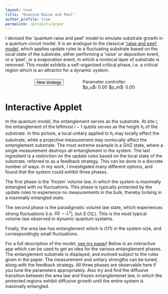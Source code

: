 ```yaml
---
layout: home 
title: "Quantum Raise and Peel"
author_profile: true
permalink: /projects/qrpm/
---
```


I devised the 'quantum raise and peel' model to emulate substrate growth in a quantum circuit model. It is an analogue to
the classical ['raise and peel' model](https://arxiv.org/abs/cond-mat/0301430), which applies update rules to a fluctuating 
substrate based on the local state of the substrate, either performing a 'raise' or deposition event, or a 'peel', or a 
evaporation event, in which a nonlocal layer of substrate is removed. This model exhibits a self-organized critical phase, 
i.e. a critical region which is an attractor for a dynamic system. 

<div class="canvas-container">
  <canvas id="canvas" oncontextmenu="event.preventDefault()"></canvas>
</div>
<style>
  .canvas-container { width: 100%; max-width: 800px; margin: 0 auto; }
  #canvas { width: 100%; height: auto; display: block; }
  label { margin-right: 10px; }
</style>
<script>
var Module = {
  canvas: document.getElementById('canvas'),
  onRuntimeInitialized: function () { }
};
</script>
<script src="{{ '/assets/js/qrpm.js' | relative_url }}"></script>


<title>Parameters</title>
<style>
  .controls-columns {
    display: flex;
    justify-content: center;
    align-items: flex-start; /* align both columns at the top */
    gap: 60px; /* extra breathing room between button and controller */
    flex-wrap: wrap;
    margin-top: 20px;
  }

  .controls-column {
    display: flex;
    flex-direction: column;
    align-items: center; /* ensures content in each column is horizontally centered */
    gap: 20px;
    min-width: 200px;
  }


  .control-block {
    display: flex;
    flex-direction: column;
    align-items: center;
    text-align: center;
    width: 100%;
  }

  .control-block label {
    margin-bottom: 8px; 
    font-weight: 600;
    font-size: 14px; 
    display: block;
  }

  .param-readout {
    display: flex;
    justify-content: center;
    gap: 15px;
    margin-top: 10px;
  }

  .param-readout span {
    font-family: monospace;
    font-size: 13px;
    text-align: center;
  }

  #pu, #pm {
    display: inline-block;
    width: 50px;
    text-align: center;
    font-weight: 600;
  }

  #paramCanvas { 
    display: block;
    border: 1px solid #ccc; 
    cursor: crosshair; 
    margin: 10px auto;
  }

  #newStrategyBtn { 
    padding: 12px 24px; 
    font-size: 16px; 
    font-weight: 600;
    border: none;
    border-radius: 10px;
    background: linear-gradient(135deg, #4a90e2, #357ab7);
    color: white;
    cursor: pointer;
    box-shadow: 0 4px 8px rgba(0,0,0,0.15);
    transition: background 0.3s ease, transform 0.15s ease, box-shadow 0.3s ease;
    width: auto;
    min-width: 150px;
  }

  #newStrategyBtn:hover { 
    background: linear-gradient(135deg, #5aa0f2, #4688c7);
    box-shadow: 0 6px 12px rgba(0,0,0,0.2);
    transform: translateY(-2px);
  }

  #newStrategyBtn:active {
    background: linear-gradient(135deg, #3a78c2, #2e639e);
    transform: translateY(0);
    box-shadow: 0 3px 6px rgba(0,0,0,0.15);
  }
</style>

<div class="controls-columns">
  <!-- Left column: New strategy button -->
  <div class="controls-column">
    <div class="control-block">
      <button id="newStrategyBtn">New strategy</button>
    </div>
  </div>

  <!-- Right column: Parameter controller -->
  <div class="controls-column">
    <div class="control-block">
      <label>Parameter controller:</label>
      <canvas id="paramCanvas" width="100" height="100"></canvas>
      <div class="param-readout">
        <span>$p_u$: <span id="pu">0.00</span></span>  
        <span>$p_m$: <span id="pm">0.00</span></span>
      </div>
    </div>
  </div>
</div>

<script>
    const canvasField = document.getElementById("paramCanvas");
    const ctx = canvasField.getContext("2d");
    const xSpan = document.getElementById("pu");
    const ySpan = document.getElementById("pm");

    const center = { x: canvasField.width / 2, y: canvasField.height / 2 };
    const halfSize = canvasField.width / 2 - 5; // 5px padding from edges
    let paramVec = { x: 0, y: 0 };

    function drawController() {
        ctx.clearRect(0, 0, canvasField.width, canvasField.height);
        
        // Draw square boundary
        ctx.strokeStyle = "black";
        ctx.lineWidth = 1;
        ctx.strokeRect(center.x - halfSize, center.y - halfSize, halfSize * 2, halfSize * 2);
        
        // Draw param vector
        ctx.strokeStyle = "red";
        ctx.lineWidth = 2;
        ctx.beginPath();
        ctx.moveTo(center.x, center.y);
        ctx.lineTo(center.x + paramVec.x, center.y + paramVec.y);
        ctx.stroke();
    }

    function updateField(x, y) {
        let dx = x - center.x;
        let dy = y - center.y;
        
        // Constrain to square boundary
        if (Math.abs(dx) > halfSize) {
            dx = halfSize * Math.sign(dx);
        }
        if (Math.abs(dy) > halfSize) {
            dy = halfSize * Math.sign(dy);
        }
        
        paramVec = { x: dx, y: dy };
        
        // Normalize to [0, 1] range and display (flip Y to match typical coordinate system)
        const normalizedX = ((dx / halfSize) * 0.5 + 0.5).toFixed(2);
        const normalizedY = ((-dy / halfSize) * 0.5 + 0.5).toFixed(2);
        
        xSpan.textContent = normalizedX;
        ySpan.textContent = normalizedY;

        Module.ccall("radial_callback", "void", ["number","number"], [normalizedX, normalizedY]);

        drawController();
    }

    canvasField.addEventListener("mousedown", e => {
        function move(ev) {
            const rect = canvasField.getBoundingClientRect();
            updateField(ev.clientX - rect.left, ev.clientY - rect.top);
        }
        move(e);
        window.addEventListener("mousemove", move);
        window.addEventListener("mouseup", () => {
            window.removeEventListener("mousemove", move);
        }, { once: true });
    });

    const button = document.getElementById("newStrategyBtn");
    button.addEventListener("click", function() {
        Module.ccall("button_callback", "void");
    });

    // Initialize
    drawController();
</script>

# Interactive Applet

In the quantum model, the entanglement serves as the substrate. At site $i$, the entanglement of the leftmost $i - 1$ qubits 
serves as the height $h_i$ of the substrate. In this picture, a local unitary applied to $h_i$ may locally effect the substrate,
while a projective measurement may nonlocally affect the entanglement substrate. The most extreme example is a GHZ state, where
a single measurement destroys all entanglement in the system. The last ingredient is a restriction on the update rules based on
the local state of the substrate, referred to as a feedback strategy. This can be done in a discrete number of ways. In my work, 
I investigated many different options, and found that the system could exhibit three phases.

The first phase is the 'frozen' volume law, in which the system is maximally entangled with no fluctuations. This phase is
typically protected by the update rules to experience no measurements in the bulk, thereby locking in a maximally entangled state.

The second phase is the paradigmatic volume law state, which experiences strong fluctuations (i.e. $\delta S \sim L^\gamma$), but
$S ~ O(L)$. This is the most typical volume-law observed in dynamic quantum systems.

Finally, the area law has entanglement which is $O(1)$ in the system size, and correspondingly small fluctuations. 

For a full description of the model, [see my paper](https://arxiv.org/pdf/2402.08605)! Below is an interactive app which
can be used to get an idea for the various entanglement phases. The entanglement substrate is displayed, and evolved subject
to the rules given in the paper. The measurement and unitary strengths can be tuned, along with the feedback strategy. All three
phases are observable here if you tune the parameters appropriately. Also try and find the diffusive transition between the area law and
frozen entanglemenet law, in which the protected regions exhibit diffusive growth until the entire system is maximally entangled. 

